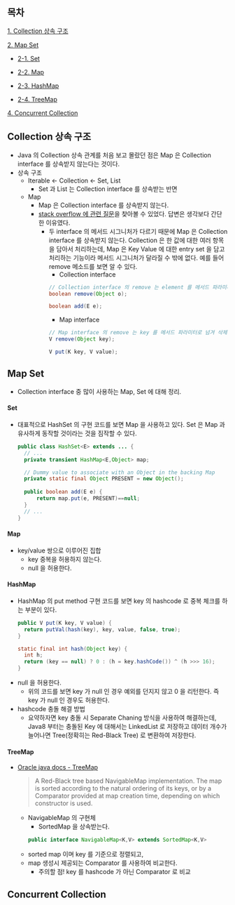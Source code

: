 ## 목차

[1. Collection 상속 구조](#Collection-상속-구조)

[2. Map Set](#Map-Set)
  
  * [2-1. Set](#Set)
  
  * [2-2. Map](#Map)
  
  * [2-3. HashMap](#HashMap)
  
  * [2-4. TreeMap](#TreeMap)

[4. Concurrent Collection](#Concurrent-Collection)


## Collection 상속 구조
* Java 의 Collection 상속 관계를 처음 보고 몰랐던 점은 Map 은 Collection interface 를 상속받지 않는다는 것이다.
* 상속 구조
  * Iterable <- Collection <- Set, List
    * Set 과 List 는 Collection interface 를 상속받는 반면
  * Map
    * Map 은 Collection interface 를 상속받지 않는다.
    * [stack overflow 에 관련 질문](https://stackoverflow.com/questions/5700135/why-does-map-not-extend-collection-interface)을 찾아볼 수 있었다. 답변은 생각보다 간단한 이유였다.
      * 두 interface 의 메서드 시그니처가 다르기 때문에 Map 은 Collection interface 를 상속받지 않는다. Collection 은 한 값에 대한 여러 항목을 담아서 처리하는데, Map 은 Key Value 에 대한 entry set 을 담고 처리하는 기능이라 메서드 시그니처가 달라질 수 밖에 없다. 예를 들어 remove 메소드를 보면 알 수 있다.
        * Collection interface
        ```java
        // Collection interface 의 remove 는 element 를 메서드 파라미터로 넘겨 삭제한다.
        boolean remove(Object o);
        
        boolean add(E e);
        ```
        * Map interface
        ```java
        // Map interface 의 remove 는 key 를 메서드 파라미터로 넘겨 삭제한다. Collection interface 와 같은 메서드 시그니처를 가지려면 Entry(key/value) 를 메서드 파라미터로 넘겨야 할 것 같다.
        V remove(Object key);
        
        V put(K key, V value);
        ```

## Map Set
* Collection interface 중 많이 사용하는 Map, Set 에 대해 정리.

#### Set
* 대표적으로 HashSet 의 구현 코드를 보면 Map 을 사용하고 있다. Set 은 Map 과 유사하게 동작할 것이라는 것을 짐작할 수 있다.
  ```java
  public class HashSet<E> extends ... {
    // ...
    private transient HashMap<E,Object> map;

    // Dummy value to associate with an Object in the backing Map
    private static final Object PRESENT = new Object();
    
    public boolean add(E e) {
        return map.put(e, PRESENT)==null;
    }
    // ...
  }
  ```
#### Map
* key/value 쌍으로 이루어진 집합
  * key 중복을 허용하지 않는다.
  * null 을 허용한다.

#### HashMap
* HashMap 의 put method 구현 코드를 보면 key 의 hashcode 로 중복 체크를 하는 부분이 있다.
  ```java
  public V put(K key, V value) {
    return putVal(hash(key), key, value, false, true);
  }

  static final int hash(Object key) {
    int h;
    return (key == null) ? 0 : (h = key.hashCode()) ^ (h >>> 16);
  }
  ```
* null 을 허용한다.
  * 위의 코드를 보면 key 가 null 인 경우 예외를 던지지 않고 0 을 리턴한다. 즉 key 가 null 인 경우도 허용한다.
* hashcode 충돌 해결 방법
  * 요약하자면 key 충돌 시 Separate Chaning 방식을 사용하여 해결하는데, Java8 부터는 충돌된 Key 에 대해서는 LinkedList 로 저장하고 데이터 개수가 늘어나면 Tree(정확히는 Red-Black Tree) 로 변환하여 저장한다.

#### TreeMap
* [Oracle java docs - TreeMap](https://docs.oracle.com/javase/8/docs/api/java/util/TreeMap.html)
  > A Red-Black tree based NavigableMap implementation. The map is sorted according to the natural ordering of its keys, or by a Comparator provided at map creation time, depending on which constructor is used.
    * NavigableMap 의 구현체
      * SortedMap 을 상속받는다.
      ```java
      public interface NavigableMap<K,V> extends SortedMap<K,V>
      ```
    * sorted map 이며 key 를 기준으로 정렬되고,
    * map 생성시 제공되는 Comparator 를 사용하여 비교한다.
      * 주의할 점! key 를 hashcode 가 아닌 Comparator 로 비교

## Concurrent Collection




